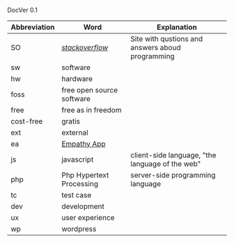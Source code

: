 DocVer 0.1


Abbreviation | Word | Explanation
--- | --- | ---
SO | [*stackoverflow*](http://stackoverflow.com/) | Site with qustions and answers aboud programming
sw | software |
hw | hardware |
foss | free open source software |
free | free as in freedom
| cost-free | gratis
ext | external |
ea | [Empathy App](http://www.empathyapp.org/) |
js | javascript | client-side language, "the language of the web"
php | Php Hypertext Processing | server-side programming language
tc | test case |
dev | development
ux | user experience
wp | wordpress |

